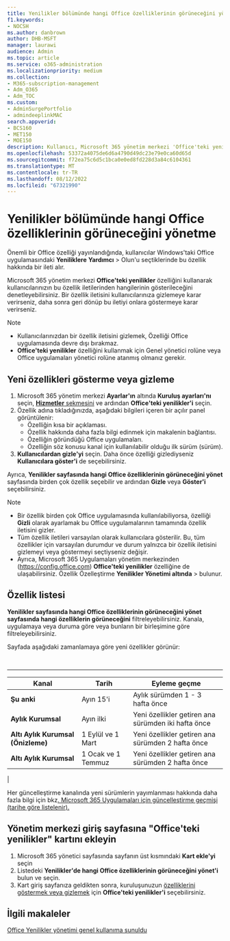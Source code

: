 ```yaml
---
title: Yenilikler bölümünde hangi Office özelliklerinin görüneceğini yönetme
f1.keywords:
- NOCSH
ms.author: danbrown
author: DHB-MSFT
manager: laurawi
audience: Admin
ms.topic: article
ms.service: o365-administration
ms.localizationpriority: medium
ms.collection:
- M365-subscription-management
- Adm_O365
- Adm_TOC
ms.custom:
- AdminSurgePortfolio
- admindeeplinkMAC
search.appverid:
- BCS160
- MET150
- MOE150
description: Kullanıcı, Microsoft 365 yönetim merkezi 'Office'teki yenilikler' özelliğini kullanarak Windows'taki Office uygulamasındaki Yenilikler > Yardım'ı seçtiğinde hangi Office özelliklerinin gösterileceğine veya gizleneceğini belirleyin.
ms.openlocfilehash: 53372a4075de6d6a4790d49dc23e79e0ca60d65d
ms.sourcegitcommit: f72ea75c6d5c1bca0e0ed8fd228d3a84c6104361
ms.translationtype: MT
ms.contentlocale: tr-TR
ms.lasthandoff: 08/12/2022
ms.locfileid: "67321990"
---
```

# <a name="manage-which-office-features-appear-in-whats-new"></a>Yenilikler bölümünde hangi Office özelliklerinin görüneceğini yönetme

Önemli bir Office özelliği yayınlandığında, kullanıcılar Windows'taki Office uygulamasındaki **Yeniliklere** **Yardımcı** \> Olun'u seçtiklerinde bu özellik hakkında bir ileti alır.

Microsoft 365 yönetim merkezi **Office'teki yenilikler** özelliğini kullanarak kullanıcılarınızın bu özellik iletilerinden hangilerinin gösterileceğini denetleyebilirsiniz. Bir özellik iletisini kullanıcılarınıza gizlemeye karar verirseniz, daha sonra geri dönüp bu iletiyi onlara göstermeye karar verirseniz.

> [!NOTE]
>
> - Kullanıcılarınızdan bir özellik iletisini gizlemek, Özelliği Office uygulamasında devre dışı bırakmaz.
> - **Office'teki yenilikler** özelliğini kullanmak için Genel yönetici rolüne veya Office uygulamaları yönetici rolüne atanmış olmanız gerekir.

## <a name="show-or-hide-new-features"></a>Yeni özellikleri gösterme veya gizleme

1. Microsoft 365 yönetim merkezi **Ayarlar'ın** altında **Kuruluş ayarları'nı** seçin, <a href="https://go.microsoft.com/fwlink/p/?linkid=2053743" target="_blank">**Hizmetler** sekmesini</a> ve ardından **Office'teki yenilikler'i** seçin.
1. Özellik adına tıkladığınızda, aşağıdaki bilgileri içeren bir açılır panel görüntülenir:
     - Özelliğin kısa bir açıklaması.
     - Özellik hakkında daha fazla bilgi edinmek için makalenin bağlantısı.
     - Özelliğin göründüğü Office uygulamaları.
     - Özelliğin söz konusu kanal için kullanılabilir olduğu ilk sürüm (sürüm).
1. **Kullanıcılardan gizle'yi** seçin. Daha önce özelliği gizlediyseniz **Kullanıcılara göster'i** de seçebilirsiniz.

Ayrıca, **Yenilikler sayfasında hangi Office özelliklerinin görüneceğini yönet** sayfasında birden çok özellik seçebilir ve ardından **Gizle** veya **Göster'i** seçebilirsiniz.

> [!NOTE]
>
> - Bir özellik birden çok Office uygulamasında kullanılabiliyorsa, özelliği **Gizli** olarak ayarlamak bu Office uygulamalarının tamamında özellik iletisini gizler.
> - Tüm özellik iletileri varsayılan olarak kullanıcılara gösterilir. Bu, tüm özellikler için varsayılan durumdur ve durum yalnızca bir özellik iletisini gizlemeyi veya göstermeyi seçtiyseniz değişir.
> - Ayrıca, Microsoft 365 Uygulamaları yönetim merkezinden (<https://config.office.com>) **Office'teki yenilikler** özelliğine de ulaşabilirsiniz. Özellik Özelleştirme **Yenilikler Yönetimi altında** >  bulunur.

## <a name="list-of-features"></a>Özellik listesi

**Yenilikler sayfasında hangi Office özelliklerinin görüneceğini yönet sayfasında hangi özelliklerin görüneceğini** filtreleyebilirsiniz. Kanala, uygulamaya veya duruma göre veya bunların bir birleşimine göre filtreleyebilirsiniz.

Sayfada aşağıdaki zamanlamaya göre yeni özellikler görünür:

<br>

****

|Kanal|Tarih|Eyleme geçme|
|---|---|---|
|**Şu anki**|Ayın 15'i|Aylık sürümden 1 - 3 hafta önce|
|**Aylık Kurumsal**|Ayın ilki|Yeni özellikler getiren ana sürümden iki hafta önce|
|**Altı Aylık Kurumsal (Önizleme)**|1 Eylül ve 1 Mart| Yeni özellikler getiren ana sürümden 2 hafta önce|
|**Altı Aylık Kurumsal**|1 Ocak ve 1 Temmuz| Yeni özellikler getiren ana sürümden 2 hafta önce|
|

Her güncelleştirme kanalında yeni sürümlerin yayımlanması hakkında daha fazla bilgi için bkz[. Microsoft 365 Uygulamaları için güncelleştirme geçmişi (tarihe göre listelenir).](/officeupdates/update-history-microsoft365-apps-by-date)

## <a name="add-the-whats-new-in-office-card-to-the-admin-center-home-page"></a>Yönetim merkezi giriş sayfasına "Office'teki yenilikler" kartını ekleyin

1. Microsoft 365 yönetici sayfasında sayfanın üst kısmındaki **Kart ekle'yi** seçin
2. Listedeki **Yenilikler'de hangi Office özelliklerinin görüneceğini yönet'i** bulun ve seçin.
3. Kart giriş sayfanıza geldikten sonra, kuruluşunuzun [özelliklerini göstermek veya gizlemek](#show-or-hide-new-features) için **Office'teki yenilikler'i** seçebilirsiniz.

## <a name="related-articles"></a>İlgili makaleler

[Office Yenilikler yönetimi genel kullanıma sunuldu](https://techcommunity.microsoft.com/t5/microsoft-365-blog/office-what-s-new-management-is-now-generally-available/ba-p/1179954)
